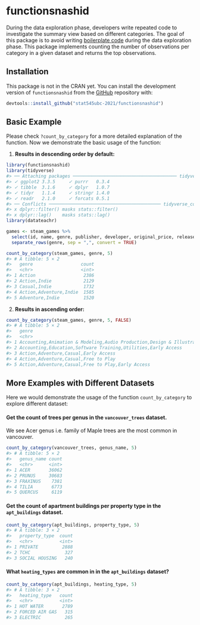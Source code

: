 
<!-- README.md is generated from README.Rmd. Please edit that file -->

# functionsnashid

<!-- badges: start -->
<!-- badges: end -->

During the data exploration phase, developers write repeated code to
investigate the summary view based on different categories. The goal of
this package is to avoid writing [boilerplate
code](https://en.wikipedia.org/wiki/Boilerplate_code) during the data
exploration phase. This package implements counting the number of
observations per category in a given dataset and returns the top
observations.

## Installation

This package is not in the CRAN yet. You can install the development
version of `functionsnashid` from the
[GitHub](https://github.com/stat545ubc-2021/functionsnashid) repository
with:

``` r
devtools::install_github("stat545ubc-2021/functionsnashid")
```

## Basic Example

Please check `?count_by_category` for a more detailed explanation of the
function. Now we demonstrate the basic usage of the function:

1.  **Results in descending order by default:**

``` r
library(functionsnashid)
library(tidyverse)
#> ── Attaching packages ─────────────────────────────────────── tidyverse 1.3.1 ──
#> ✓ ggplot2 3.3.5     ✓ purrr   0.3.4
#> ✓ tibble  3.1.6     ✓ dplyr   1.0.7
#> ✓ tidyr   1.1.4     ✓ stringr 1.4.0
#> ✓ readr   2.1.0     ✓ forcats 0.5.1
#> ── Conflicts ────────────────────────────────────────── tidyverse_conflicts() ──
#> x dplyr::filter() masks stats::filter()
#> x dplyr::lag()    masks stats::lag()
library(datateachr)

games <- steam_games %>%
  select(id, name, genre, publisher, developer, original_price, release_date, all_reviews) %>%
  separate_rows(genre, sep = ",", convert = TRUE)

count_by_category(steam_games, genre, 5)
#> # A tibble: 5 × 2
#>   genre                  count
#>   <chr>                  <int>
#> 1 Action                  2386
#> 2 Action,Indie            2129
#> 3 Casual,Indie            1732
#> 4 Action,Adventure,Indie  1585
#> 5 Adventure,Indie         1520
```

2.  **Results in ascending order:**

``` r
count_by_category(steam_games, genre, 5, FALSE)
#> # A tibble: 5 × 2
#>   genre                                                                    count
#>   <chr>                                                                    <int>
#> 1 Accounting,Animation & Modeling,Audio Production,Design & Illustration,…     1
#> 2 Accounting,Education,Software Training,Utilities,Early Access                1
#> 3 Action,Adventure,Casual,Early Access                                         1
#> 4 Action,Adventure,Casual,Free to Play                                         1
#> 5 Action,Adventure,Casual,Free to Play,Early Access                            1
```

## More Examples with Different Datasets

Here we would demonstrate the usage of the function `count_by_category`
to explore different dataset:

#### Get the count of trees per genus in the `vancouver_trees` dataset.

We see Acer genus i.e. family of Maple trees are the most common in
vancouver.

``` r
count_by_category(vancouver_trees, genus_name, 5)
#> # A tibble: 5 × 2
#>   genus_name count
#>   <chr>      <int>
#> 1 ACER       36062
#> 2 PRUNUS     30683
#> 3 FRAXINUS    7381
#> 4 TILIA       6773
#> 5 QUERCUS     6119
```

#### Get the count of apartment buildings per property type in the `apt_buildings` dataset.

``` r
count_by_category(apt_buildings, property_type, 5)
#> # A tibble: 3 × 2
#>   property_type  count
#>   <chr>          <int>
#> 1 PRIVATE         2888
#> 2 TCHC             327
#> 3 SOCIAL HOUSING   240
```

#### What `heating_types` are common in in the `apt_buildings` dataset?

``` r
count_by_category(apt_buildings, heating_type, 5)
#> # A tibble: 3 × 2
#>   heating_type   count
#>   <chr>          <int>
#> 1 HOT WATER       2789
#> 2 FORCED AIR GAS   315
#> 3 ELECTRIC         265
```
